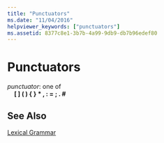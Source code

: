 ```yaml
---
title: "Punctuators"
ms.date: "11/04/2016"
helpviewer_keywords: ["punctuators"]
ms.assetid: 8377c8e1-3b7b-4a99-9db9-db7b96edef80
---
```

# Punctuators

*punctuator*: one of<br/>
&nbsp;&nbsp;&nbsp;&nbsp;**\[ ] ( ) { } \* , : = ; . #**

## See Also

[Lexical Grammar](../c-language/lexical-grammar.md)